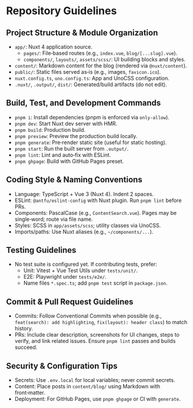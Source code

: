 # Repository Guidelines

## Project Structure & Module Organization
- `app/`: Nuxt 4 application source.
  - `pages/`: File‑based routes (e.g., `index.vue`, `blog/[...slug].vue`).
  - `components/`, `layouts/`, `assets/scss/`: UI building blocks and styles.
- `content/`: Markdown content for the blog (rendered via `@nuxt/content`).
- `public/`: Static files served as‑is (e.g., images, `favicon.ico`).
- `nuxt.config.ts`, `uno.config.ts`: App and UnoCSS configuration.
- `.nuxt/`, `.output/`, `dist/`: Generated/build artifacts (do not edit).

## Build, Test, and Development Commands
- `pnpm i`: Install dependencies (pnpm is enforced via `only-allow`).
- `pnpm dev`: Start Nuxt dev server with HMR.
- `pnpm build`: Production build.
- `pnpm preview`: Preview the production build locally.
- `pnpm generate`: Pre‑render static site (useful for static hosting).
- `pnpm start`: Run the built server from `.output/`.
- `pnpm lint`: Lint and auto‑fix with ESLint.
- `pnpm ghpage`: Build with GitHub Pages preset.

## Coding Style & Naming Conventions
- Language: TypeScript + Vue 3 (Nuxt 4). Indent 2 spaces.
- ESLint: `@antfu/eslint-config` with Nuxt plugin. Run `pnpm lint` before PRs.
- Components: PascalCase (e.g., `ContentSearch.vue`). Pages may be single‑word; route via file name.
- Styles: SCSS in `app/assets/scss`; utility classes via UnoCSS.
- Imports/paths: Use Nuxt aliases (e.g., `~/components/...`).

## Testing Guidelines
- No test suite is configured yet. If contributing tests, prefer:
  - Unit: Vitest + Vue Test Utils under `tests/unit/`.
  - E2E: Playwright under `tests/e2e/`.
  - Name files `*.spec.ts`; add `pnpm test` script in `package.json`.

## Commit & Pull Request Guidelines
- Commits: Follow Conventional Commits when possible (e.g., `feat(search): add highlighting`, `fix(layout): header class`) to match history.
- PRs: Include clear description, screenshots for UI changes, steps to verify, and link related issues. Ensure `pnpm lint` passes and builds succeed.

## Security & Configuration Tips
- Secrets: Use `.env.local` for local variables; never commit secrets.
- Content: Place posts in `content/blog/` using Markdown with front‑matter.
- Deployment: For GitHub Pages, use `pnpm ghpage` or CI with `generate`.

